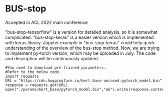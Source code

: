 # BUS-stop
Accepted in ACL 2022 main conference 

"bus-stop-tensorflow" is a version for detailed analysis, so it is somewhat complicated.
"bus-stop-keras" is a easier version which is implemented with keras library.
Jupyter example in "bus-stop-keras" could help quick understanding of the overview of the bus-stop method.
Now, we are trying to implement py-torch version, which may be uploaded in July. 
The code and description will be continuously updated.

````
#You need to download pre-trained parameters. 
#Refer to the below code.
import requests
URL = "https://cdn.huggingface.co/bert-base-uncased-pytorch_model.bin"
response = requests.get(URL)
open("./params/bert_base/pytorch_model.bin","wb").write(response.content)
````
